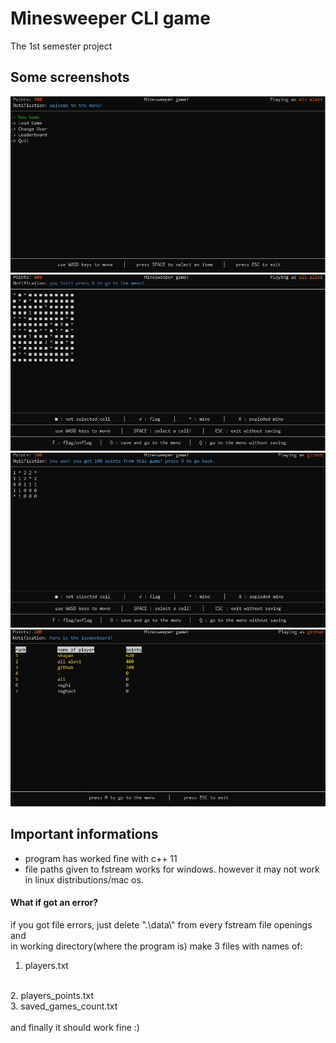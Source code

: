 # Minesweeper CLI game
The 1st semester project


## Some screenshots
![This is an image](1.JPG)
![This is an image](2.JPG)
![This is an image](3.JPG)
![This is an image](4.JPG)

## Important informations
- program has worked fine with c++ 11
- file paths given to fstream works for windows. however it may not work in linux distributions/mac os.
#### What if got an error?
  if you got file errors, just delete ".\\data\\" from every fstream file openings and 
  <br>
  in working directory(where the program is) make 3 files with names of:
  <br>
  1. players.txt
  <br>
  2. players_points.txt
  <br>
  3. saved_games_count.txt
  <br><br>
  and finally it should work fine :)
